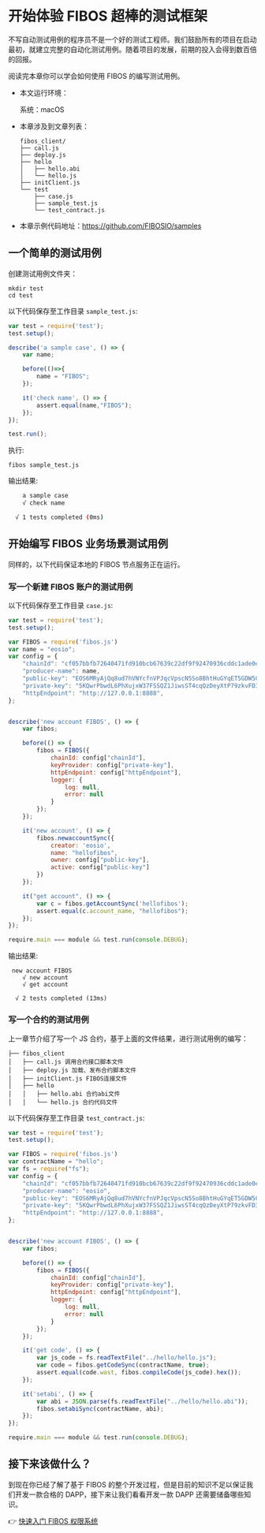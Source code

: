 # 开始体验 FIBOS 超棒的测试框架

不写自动测试用例的程序员不是一个好的测试工程师。我们鼓励所有的项目在启动最初，就建立完整的自动化测试用例。随着项目的发展，前期的投入会得到数百倍的回报。

阅读完本章你可以学会如何使用 FIBOS 的编写测试用例。

- 本文运行环境：

  系统：macOS

- 本章涉及到文章列表：

  ```
  fibos_client/
  ├── call.js
  ├── deploy.js
  ├── hello
  │   ├── hello.abi
  │   └── hello.js
  ├── initClient.js
  └── test
      ├── case.js
      ├── sample_test.js
      └── test_contract.js
  ```

- 本章示例代码地址：https://github.com/FIBOSIO/samples

## 一个简单的测试用例

创建测试用例文件夹：

```
mkdir test
cd test
```

以下代码保存至工作目录 `sample_test.js`:

```JavaScript
var test = require('test');
test.setup();

describe('a sample case', () => {
    var name;

    before(()=>{
        name = "FIBOS";
    });

    it('check name', () => {
        assert.equal(name,"FIBOS");
    });
});

test.run();
```

执行:

```
fibos sample_test.js
```

输出结果:

```sh
    a sample case
    √ check name

  √ 1 tests completed (0ms)
```

## 开始编写 FIBOS 业务场景测试用例

同样的，以下代码保证本地的 FIBOS 节点服务正在运行。

### 写一个新建 FIBOS 账户的测试用例

以下代码保存至工作目录 `case.js`:

```javascript
var test = require('test');
test.setup();

var FIBOS = require('fibos.js')
var name = "eosio";
var config = {
    "chainId": "cf057bbfb72640471fd910bcb67639c22df9f92470936cddc1ade0e2f2e7dc4f",
    "producer-name": name,
    "public-key": "EOS6MRyAjQq8ud7hVNYcfnVPJqcVpscN5So8BhtHuGYqET5GDW5CV",
    "private-key": "5KQwrPbwdL6PhXujxW37FSSQZ1JiwsST4cqQzDeyXtP79zkvFD3",
    "httpEndpoint": "http://127.0.0.1:8888",
};


describe('new account FIBOS', () => {
    var fibos;

    before(() => {
        fibos = FIBOS({
            chainId: config["chainId"],
            keyProvider: config["private-key"],
            httpEndpoint: config["httpEndpoint"],
            logger: {
                log: null,
                error: null
            }
        });
    });

    it('new account', () => {
        fibos.newaccountSync({
            creator: 'eosio',
            name: "hellofibos",
            owner: config["public-key"],
            active: config["public-key"]
        })
    });

    it("get account", () => {
        var c = fibos.getAccountSync('hellofibos');
        assert.equal(c.account_name, "hellofibos");
    });
});

require.main === module && test.run(console.DEBUG);
```

输出结果:

```
 new account FIBOS
    √ new account
    √ get account

  √ 2 tests completed (13ms)
```

### 写一个合约的测试用例

上一章节介绍了写一个 JS 合约，基于上面的文件结果，进行测试用例的编写：

```
├── fibos_client
│   ├── call.js 调用合约接口脚本文件
│   ├── deploy.js 加载、发布合约脚本文件
│   ├── initClient.js FIBOS连接文件
│   ├── hello
│   │   ├── hello.abi 合约abi文件
│   │   └── hello.js 合约代码文件
```

以下代码保存至工作目录 `test_contract.js`:

```JavaScript
var test = require('test');
test.setup();

var FIBOS = require('fibos.js')
var contractName = "hello";
var fs = require("fs");
var config = {
    "chainId": "cf057bbfb72640471fd910bcb67639c22df9f92470936cddc1ade0e2f2e7dc4f",
    "producer-name": "eosio",
    "public-key": "EOS6MRyAjQq8ud7hVNYcfnVPJqcVpscN5So8BhtHuGYqET5GDW5CV",
    "private-key": "5KQwrPbwdL6PhXujxW37FSSQZ1JiwsST4cqQzDeyXtP79zkvFD3",
    "httpEndpoint": "http://127.0.0.1:8888",
};


describe('new account FIBOS', () => {
    var fibos;

    before(() => {
        fibos = FIBOS({
            chainId: config["chainId"],
            keyProvider: config["private-key"],
            httpEndpoint: config["httpEndpoint"],
            logger: {
                log: null,
                error: null
            }
        });
    });

    it('get code', () => {
        var js_code = fs.readTextFile("../hello/hello.js");
        var code = fibos.getCodeSync(contractName, true);
        assert.equal(code.wast, fibos.compileCode(js_code).hex());
    });

    it('setabi', () => {
        var abi = JSON.parse(fs.readTextFile("../hello/hello.abi"));
        fibos.setabiSync(contractName, abi);
    });
});

require.main === module && test.run(console.DEBUG);
```

## 接下来该做什么？

到现在你已经了解了基于 FIBOS 的整个开发过程，但是目前的知识不足以保证我们开发一款合格的 DAPP，接下来让我们看看开发一款 DAPP 还需要储备哪些知识。

👉 [快速入门 FIBOS 权限系统](./basic/fibosauth.md)